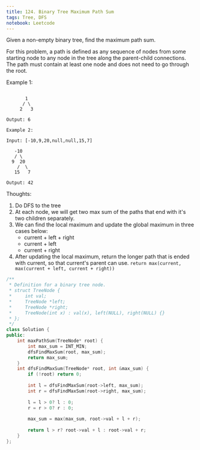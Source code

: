 ```yaml
---
title: 124. Binary Tree Maximum Path Sum
tags: Tree, DFS
notebook: Leetcode
---
```


Given a non-empty binary tree, find the maximum path sum.

For this problem, a path is defined as any sequence of nodes from some starting node to any node in the tree along the parent-child connections. The path must contain at least one node and does not need to go through the root.

Example 1:

```Input: [1,2,3]

       1
      / \
     2   3

Output: 6
```

```
Example 2:

Input: [-10,9,20,null,null,15,7]

   -10
   / \
  9  20
    /  \
   15   7

Output: 42
```

Thoughts:
1. Do DFS to the tree
2. At each node, we will get two max sum of the paths that end with it's two children separately.
3. We can find the local maximum and update the global maximum in three cases below:
    - current + left + right
    - current + left
    - current + right
4. After updating the local maximum, return the longer path that is ended with current, so that current's parent can use. `return max(current, max(current + left, current + right))` 
    
```c++
/**
 * Definition for a binary tree node.
 * struct TreeNode {
 *     int val;
 *     TreeNode *left;
 *     TreeNode *right;
 *     TreeNode(int x) : val(x), left(NULL), right(NULL) {}
 * };
 */
class Solution {
public:
    int maxPathSum(TreeNode* root) {
        int max_sum = INT_MIN;
        dfsFindMaxSum(root, max_sum);
        return max_sum;
    }
    int dfsFindMaxSum(TreeNode* root, int &max_sum) {
        if (!root) return 0;
        
        int l = dfsFindMaxSum(root->left, max_sum);
        int r = dfsFindMaxSum(root->right, max_sum);
        
        l = l > 0? l : 0;
        r = r > 0? r : 0;
        
        max_sum = max(max_sum, root->val + l + r);
        
        return l > r? root->val + l : root->val + r;
    }
};
```